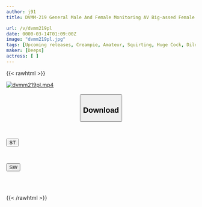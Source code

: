 ```yaml
---
author: j91
title: DVMM-219 General Male And Female Monitoring AV Big-assed Female College Student Takes On The Challenge Of Inserting A 10,000 Yen 1cm Extra-thick Dildo To Its Limit! She Can't Stand The Pleasure Of The Dildo Slowly Penetrating Her Narrow Pussy, And It Hits Her Portio Directly In One Go, Bringing Her To A Massive Climax! She Straddles Him And Makes Him Squirt With Long Strokes As He Swings His Hips!

url: /v/dvmm219pl
date: 0000-03-14T01:09:00Z
image: "dvmm219pl.jpg"
tags: [Upcoming releases, Creampie, Amateur, Squirting, Huge Cock, Dildo	]
maker: [Deeps]
actress: [ ]
---
```



{{< rawhtml >}}

<div class="video" data-videoid="pending_link.html">
    <a href="javascript:;">
        <img src="/v/dvmm219pl/dvmm219pl.jpg" width="WIDTH" height="HEIGHT" alt="dvmm219pl.mp4" loading="lazy">
    </a>
</div>

<script type="text/javascript" src="https://j91.asia/asset/on-demand-pend.js"></script>

<br>
  <link rel="stylesheet" href="https://j91.asia/asset/bs5.css">
  
  <center>
  <button class="btn btn-primary" type="button" data-bs-toggle="collapse" data-bs-target=".multi-collapse" aria-expanded="false" aria-controls="multiCollapseExample1 multiCollapseExample2"><h2>Download</h2></button></center>
</p>
<div class="row">
  <div class="col">
    <div class="collapse multi-collapse" id="multiCollapseExample1">
      <div class="card card-body">
	      	      <br>
<div class="buttons">  
<p><a href="https://j91.asia/pending_link.html" target="_blank"><button class="btn-hover color-3"><i class="fa fa-download"></i> ST</button></a></p></div>
    </div>
  </div>
</div>
  <div class="col">
    <div class="collapse multi-collapse" id="multiCollapseExample2">
      <div class="card card-body">
	      <br>
<div class="buttons">
<p><a href="https://j91.asia/pending_link.html" target="_blank"><button class="btn-hover color-2"><i class="fa fa-download"></i> SW</button></a></p></div>
<br><br>
      </div>
    </div>
  </div>
</div>

{{< /rawhtml >}}